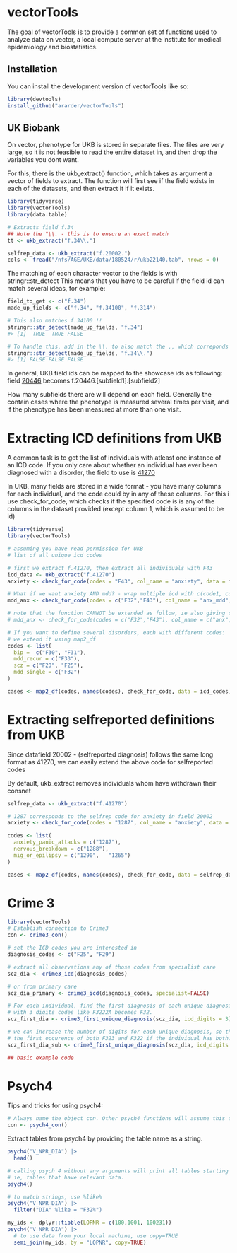 
<!-- README.md is generated from README.Rmd. Please edit that file -->

# vectorTools

The goal of vectorTools is to provide a common set of functions used to
analyze data on vector, a local compute server at the institute for
medical epidemiology and biostatistics.

## Installation

You can install the development version of vectorTools like so:

``` r
library(devtools)
install_github("ararder/vectorTools")
```

## UK Biobank

On vector, phenotype for UKB is stored in separate files. The files are
very large, so it is not feasible to read the entire dataset in, and
then drop the variables you dont want.

For this, there is the ukb_extract() function, which takes as argument a
vector of fields to extract. The function will first see if the field
exists in each of the datasets, and then extract it if it exists.

``` r
library(tidyverse)
library(vectorTools)
library(data.table)

# Extracts field f.34
## Note the "\\. - this is to ensure an exact match
tt <- ukb_extract("f.34\\.")

selfrep_data <- ukb_extract("f.20002.")
cols <- fread("/nfs/AGE/UKB/data/180524/r/ukb22140.tab", nrows = 0)
```

The matching of each character vector to the fields is with
stringr::str_detect This means that you have to be careful if the field
id can match several ideas, for example:

``` r
field_to_get <- c("f.34")
made_up_fields <- c("f.34", "f.34100", "f.314")

# This also matches f.34100 !!
stringr::str_detect(made_up_fields, "f.34")
#> [1]  TRUE  TRUE FALSE

# To handle this, add in the \\. to also match the ., which correponds to end of field id-
stringr::str_detect(made_up_fields, "f.34\\.")
#> [1] FALSE FALSE FALSE
```

In general, UKB field ids can be mapped to the showcase ids as
following: field
[20446](https://biobank.ndph.ox.ac.uk/showcase/field.cgi?id=20446)
becomes f.20446.\[subfield1\].\[subfield2\]

How many subfields there are will depend on each field. Generally the
contain cases where the phenotype is measured several times per visit,
and if the phenotype has been measured at more than one visit.

# Extracting ICD definitions from UKB

A common task is to get the list of individuals with atleast one
instance of an ICD code. If you only care about whether an individual
has ever been diagnosed with a disorder, the field to use is
[41270](https://biobank.ndph.ox.ac.uk/showcase/field.cgi?id=41270)

In UKB, many fields are stored in a wide format - you have many columns
for each individual, and the code could by in any of these columns. For
this i use check_for_code, which checks if the specified code is is any
of the columns in the dataset provided (except column 1, which is
assumed to be id)

``` r
library(tidyverse)
library(vectorTools)

# assuming you have read permission for UKB
# list of all unique icd codes

# first we extract f.41270, then extract all individuals with F43
icd_data <- ukb_extract("f.41270")
anxiety <- check_for_code(codes = "F43", col_name = "anxiety", data = icd_data)

# What if we want anxiety AND mdd? - wrap multiple icd with c(code1, code2)
mdd_anx <- check_for_code(codes = c("F32","F43"), col_name = "anx_mdd", data = icd_data)

# note that the function CANNOT be extended as follow, ie also giving col_name a vector of names
# mdd_anx <- check_for_code(codes = c("F32","F43"), col_name = c("anx", "mdd"), data = icd_data)

# If you want to define several disorders, each with different codes:
# we extend it using map2_df
codes <- list(
  bip =  c("F30", "F31"),
  mdd_recur = c("F33"),
  scz = c("F20", "F25"),
  mdd_single = c("F32")
)

cases <- map2_df(codes, names(codes), check_for_code, data = icd_codes)
```

# Extracting selfreported definitions from UKB

Since datafield 20002 - (selfreported diagnosis) follows the same long
format as 41270, we can easily extend the above code for selfreported
codes

By default, ukb_extract removes individuals whom have withdrawn their
consnet

``` r
selfrep_data <- ukb_extract("f.41270")

# 1287 corresponds to the selfrep code for anxiety in field 20002
anxiety <- check_for_code(codes = "1287", col_name = "anxiety", data = selfrep_data)

codes <- list(
  anxiety_panic_attacks = c("1287"),
  nervous_breakdown = c("1288"),
  mig_or_epilipsy = c("1290",   "1265")
)

cases <- map2_df(codes, names(codes), check_for_code, data = selfrep_data)
```

# Crime 3

``` r
library(vectorTools)
# Establish connection to Crime3
con <- crime3_con()

# set the ICD codes you are interested in
diagnosis_codes <- c("F25", "F29")

# extract all observations any of those codes from specialist care
scz_dia <- crime3_icd(diagnosis_codes)

# or from primary care
scz_dia_primary <- crime3_icd(diagnosis_codes, specialist=FALSE)

# For each individual, find the first diagnosis of each unique diagnosis
# with 3 digits codes like F3222A becomes F32. 
scz_first_dia <- crime3_first_unique_diagnosis(scz_dia, icd_digits = 3)

# we can increase the number of digits for each unique diagnosis, so that we find
# the first occurence of both F323 and F322 if the individual has both.
scz_first_dia_sub <- crime3_first_unique_diagnosis(scz_dia, icd_digits = 4)

## basic example code
```

# Psych4

Tips and tricks for using psych4:

``` r
# Always name the object con. Other psych4 functions will assume this object exists
con <- psych4_con()
```

Extract tables from psych4 by providing the table name as a string.

``` r
psych4("V_NPR_DIA") |> 
  head()

# calling psych 4 without any arguments will print all tables starting with V_*
# ie, tables that have relevant data.
psych4() 
```

``` r
# to match strings, use %like% 
psych4("V_NPR_DIA") |> 
  filter("DIA" %like = "F32%")
```

``` r
my_ids <- dplyr::tibble(LOPNR = c(100,1001, 100231))
psych4("V_NPR_DIA") |> 
  # to use data from your local machine, use copy=TRUE
  semi_join(my_ids, by = "LOPNR", copy=TRUE)
```
